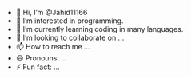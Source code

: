 - 👋 Hi, I’m @Jahid11166
- 👀 I’m interested in programming.
- 🌱 I’m currently learning coding in many languages.
- 💞️ I’m looking to collaborate on ...
- 📫 How to reach me ...
- 😄 Pronouns: ...
- ⚡ Fun fact: ...

<!---
Jahid11166/Jahid11166 is a ✨ special ✨ repository because its `README.md` (this file) appears on your GitHub profile.
You can click the Preview link to take a look at your changes.
--->
